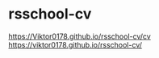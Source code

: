 # rsschool-cv
https://Viktor0178.github.io/rsschool-cv/cv
https://viktor0178.github.io/rsschool-cv/
